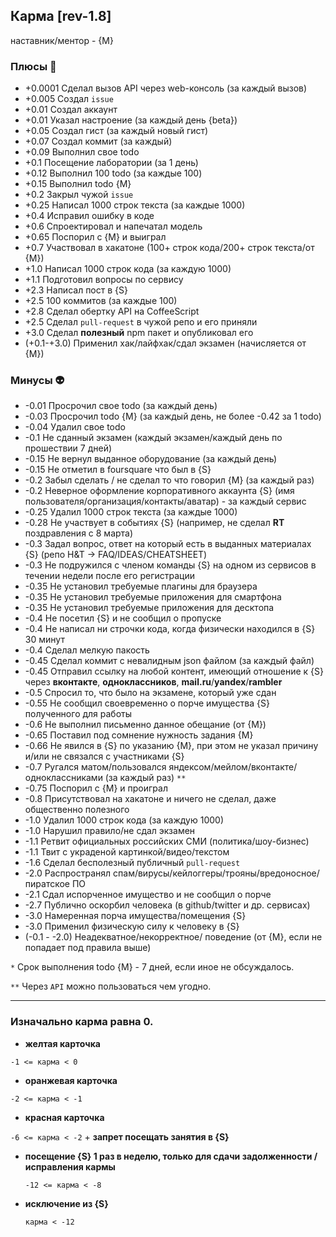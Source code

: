 ## Карма  [rev-1.8]

наставник/ментор - {М}

### Плюсы 🍓
 - +0.0001 Сделал вызов API через web-консоль (за каждый вызов)
 - +0.005 Создал `issue`
 - +0.01 Создал аккаунт
 - +0.01 Указал настроение (за каждый день {beta})
 - +0.05 Создал гист (за каждый новый гист)
 - +0.07 Создал коммит (за каждый)
 - +0.09 Выполнил свое todo
 - +0.1  Посещение лаборатории (за 1 день)
 - +0.12 Выполнил 100 todo (за каждые 100)
 - +0.15 Выполнил todo {М}
 - +0.2  Закрыл чужой `issue`
 - +0.25 Написал 1000 строк текста (за каждые 1000)
 - +0.4  Исправил ошибку в коде
 - +0.6  Спроектировал и напечатал модель
 - +0.65 Поспорил с {M} и выиграл
 - +0.7  Участвовал в хакатоне (100+ строк кода/200+ строк текста/от  {М})
 - +1.0  Написал 1000 строк кода (за каждую 1000)
 - +1.1  Подготовил вопросы по сервису
 - +2.3  Написал пост в {S}
 - +2.5  100 коммитов (за каждые 100)
 - +2.8  Сделал обертку API на CoffeeScript
 - +2.5  Сделал `pull-request` в чужой репо и его приняли
 - +3.0  Сделал **полезный** npm пакет и опубликовал его
 - (+0.1-+3.0)  Применил хак/лайфхак/сдал экзамен (начисляется от  {М}) 

### Минусы 👽
 - -0.01 Просрочил свое todo (за каждый день)
 - -0.03 Просрочил todo {М} (за каждый день, не более -0.42 за 1 todo)
 - -0.04 Удалил свое todo
 - -0.1  Не сданный экзамен (каждый экзамен/каждый день по прошествии 7 дней)
 - -0.15 Не вернул выданное оборудование (за каждый день)
 - -0.15 Не отметил в foursquare что был в {S}
 - -0.2  Забыл сделать / не сделал то что говорил {M} (за каждый раз)
 - -0.2  Неверное оформление корпоративного аккаунта {S} (имя пользователя/организация/контакты/аватар) - за каждый сервис
 - -0.25 Удалил 1000 строк текста (за каждые 1000)
 - -0.28 Не участвует в событиях {S} (например, не сделал **RT** поздравления с 8 марта)
 - -0.3  Задал вопрос, ответ на который есть в выданных материалах {S} (репо H&T -> FAQ/IDEAS/CHEATSHEET)
 - -0.3  Не подружился с членом команды {S} на одном из сервисов в течении недели после его регистрации
 - -0.35 Не установил требуемые плагины для браузера
 - -0.35 Не установил требуемые приложения для смартфона
 - -0.35 Не установил требуемые приложения для десктопа
 - -0.4  Не посетил {S} и не сообщил о пропуске 
 - -0.4  Не написал ни строчки кода, когда физически находился в {S} 30 минут
 - -0.4  Сделал мелкую пакость
 - -0.45 Сделал коммит с невалидным json файлом (за каждый файл)
 - -0.45 Отправил ссылку на любой контент, имеющий отношение к {S} через **вконтакте**, **одноклассников**, **mail.ru**/**yandex**/**rambler**
 - -0.5  Спросил то, что было на экзамене, который уже сдан
 - -0.55 Не сообщил своевременно о порче имущества {S} полученного для работы 
 - -0.6  Не выполнил письменно данное обещание (от {М})
 - -0.65 Поставил под сомнение нужность задания {М}
 - -0.66 Не явился в {S} по указанию {М}, при этом не указал причину и/или не связался с участниками {S}
 - -0.7  Ругался матом/пользовался яндексом/мейлом/вконтакте/одноклассниками (за каждый раз) `**`
 - -0.75 Поспорил с {M} и проиграл
 - -0.8  Присутствовал на хакатоне и ничего не сделал, даже общественно полезного
 - -1.0  Удалил 1000 строк кода (за каждую 1000)
 - -1.0  Нарушил правило/не сдал экзамен
 - -1.1  Ретвит официальных российских СМИ (политика/шоу-бизнес)
 - -1.1  Твит с украденой картинкой/видео/текстом
 - -1.6  Сделал бесполезный публичный `pull-request`
 - -2.0  Распространял спам/вирусы/кейлоггеры/трояны/вредоносное/пиратское ПО
 - -2.1  Сдал испорченное имущество и не сообщил о порче 
 - -2.7  Публично оскорбил человека (в github/twitter и др. сервисах)
 - -3.0  Намеренная порча имущества/помещения {S}
 - -3.0  Применил физическую силу к человеку в {S}
 - (-0.1 - -2.0)  Неадекватное/некорректное/ поведение (от {М}, если не попадает под правила выше)


`*` Срок выполнения todo {М} - 7 дней, если иное не обсуждалось.

`**` Через `API` можно пользоваться чем угодно.

*** 

### Изначально карма равна 0.

 - **желтая карточка** 
  
 `-1 <= карма < 0 `

 - **оранжевая карточка**

  `-2 <= карма < -1`

 - **красная карточка**

  `-6 <= карма < -2` +  **запрет посещать занятия в {S}**

- **посещение {S} 1 раз в неделю, только для сдачи задолженности / исправления кармы**

  `-12 <= карма < -8 `

- **исключение из {S}**

  `карма < -12 `

 
 
 

